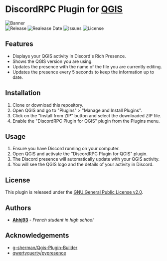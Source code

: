 # DiscordRPC Plugin for [QGIS](https://github.com/qgis/QGIS)
![Banner](https://github.com/Ahhj93/DiscordRPC-Plugin-for-QGIS/assets/69793084/b31641c6-0cc9-4fa0-b428-7eb7b0053766)
<br>
![Release](https://img.shields.io/github/v/release/Ahhj93/DiscordRPC-Plugin-for-QGIS?style=for-the-badge)
![Realease Date](https://img.shields.io/github/release-date/Ahhj93/DiscordRPC-Plugin-for-QGIS?style=for-the-badge)
![Issues](https://img.shields.io/github/issues/Ahhj93/DiscordRPC-Plugin-for-QGIS?style=for-the-badge)
![License](https://img.shields.io/github/license/Ahhj93/DiscordRPC-Plugin-for-QGIS?style=for-the-badge)

## Features
- Displays your QGIS activity in Discord's Rich Presence.
- Shows the QGIS version you are using.
- Updates the presence with the name of the file you are currently editing.
- Updates the presence every 5 seconds to keep the information up to date.

## Installation
1. Clone or download this repository.
2. Open QGIS and go to "Plugins" > "Manage and Install Plugins".
3. Click on the "Install from ZIP" button and select the downloaded ZIP file.
4. Enable the "DiscordRPC Plugin for QGIS" plugin from the Plugins menu.

## Usage
1. Ensure you have Discord running on your computer.
2. Open QGIS and activate the "DiscordRPC Plugin for QGIS" plugin.
3. The Discord presence will automatically update with your QGIS activity.
4. You will see the QGIS logo and the details of your activity in Discord.

## License
This plugin is released under the [GNU General Public License v2.0](LICENSE).

## Authors
* **[Ahhj93](https://github.com/Ahhj93)** - *French student in high school*

## Acknowledgements
* [g-sherman/Qgis-Plugin-Builder](https://github.com/g-sherman/Qgis-Plugin-Builder)
* [qwertyquerty/pypresence](https://github.com/qwertyquerty/pypresence/)
